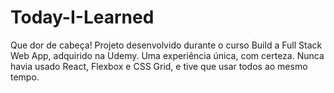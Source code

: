 # Today-I-Learned

Que dor de cabeça! Projeto desenvolvido durante o curso Build a Full Stack Web App, adquirido na Udemy.
Uma experiência única, com certeza. Nunca havia usado React, Flexbox e CSS Grid, e tive que usar todos ao mesmo tempo.
